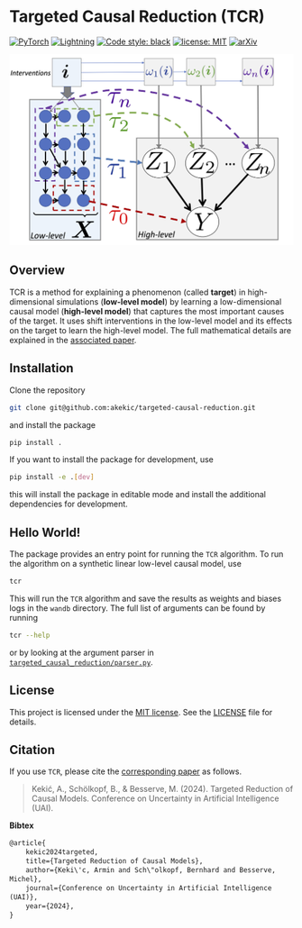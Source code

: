 # Targeted Causal Reduction (TCR)
[![PyTorch](https://img.shields.io/badge/-PyTorch-EE4C2C?logo=pytorch&logoColor=white)](https://pytorch.org/)
[![Lightning](https://img.shields.io/badge/-Lightning-792ee5?logo=lightning&logoColor=white)](https://lightning.ai/)
[![Code style: black](https://img.shields.io/badge/code%20style-black-000000.svg)](https://github.com/psf/black)
[![license: MIT](https://img.shields.io/badge/license-MIT-yellow.svg)](https://opensource.org/licenses/MIT)
[![arXiv](https://img.shields.io/badge/arXiv-2311.18639-00ff00.svg)](https://arxiv.org/abs/2311.18639)

![TCR](tcr_overview.png)
## Overview
TCR is a method for explaining a phenomenon (called **target**) in high-dimensional simulations (**low-level model**)
by learning a low-dimensional causal model (**high-level model**) that captures the most important causes of the target.
It uses shift interventions in the low-level model and its effects on the target to learn the high-level model.
The full mathematical details are explained in the [associated paper](https://arxiv.org/abs/2311.18639).

## Installation
Clone the repository
```bash
git clone git@github.com:akekic/targeted-causal-reduction.git
```
and install the package
```bash
pip install .
```
If you want to install the package for development, use
```bash
pip install -e .[dev]
```
this will install the package in editable mode and install the additional dependencies for development.

## Hello World!
The package provides an entry point for running the `TCR` algorithm.
To run the algorithm on a synthetic linear low-level causal model, use
```bash
tcr
```
This will run the `TCR` algorithm and save the results as weights and biases logs in the `wandb` directory.
The full list of arguments can be found by running
```bash
tcr --help
```
or by looking at the argument parser in [`targeted_causal_reduction/parser.py`](targeted_causal_reduction/parser.py).

## License
This project is licensed under the [MIT license](https://opensource.org/licenses/MIT).
See the [LICENSE](LICENSE) file for details.

## Citation

If you use `TCR`, please cite the 
[corresponding paper](https://arxiv.org/abs/2311.18639) as follows.

> Kekić, A., Schölkopf, B., & Besserve, M. (2024).
> Targeted Reduction of Causal Models. 
> Conference on Uncertainty in Artificial Intelligence (UAI).

**Bibtex**

```
@article{
    kekic2024targeted,
    title={Targeted Reduction of Causal Models},
    author={Keki\'c, Armin and Sch\"olkopf, Bernhard and Besserve, Michel},
    journal={Conference on Uncertainty in Artificial Intelligence (UAI)},
    year={2024},
}
```